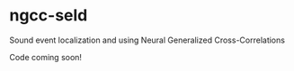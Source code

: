 # ngcc-seld
Sound event localization and using Neural Generalized Cross-Correlations

Code coming soon!
